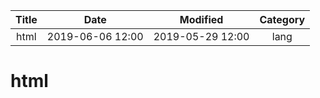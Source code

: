 | Title                | Date             | Modified         | Category          |
|:--------------------:|:----------------:|:----------------:|:-----------------:|
| html                 | 2019-06-06 12:00 | 2019-05-29 12:00 | lang              |

# html
